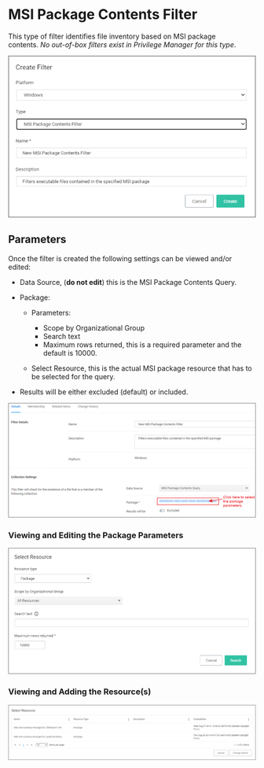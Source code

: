 [title]: # (MSI Package Contents)
[tags]: # (filter types)
[priority]: # (2)
# MSI Package Contents Filter

This type of filter identifies file inventory based on MSI package contents. *No out-of-box filters exist in Privilege Manager for this type*.

![create](images/msi/msi-pack-1.png "Create the MSI Package Contents Filter")

## Parameters

Once the filter is created the following settings can be viewed and/or edited:

* Data Source, (__do not edit__) this is the MSI Package Contents Query.
* Package:

  * Parameters:

    * Scope by Organizational Group
    * Search text
    * Maximum rows returned, this is a required parameter and the default is 10000.
  * Select Resource, this is the actual MSI package resource that has to be selected for the query.
* Results will be either excluded (default) or included.

![view](images/msi/msi-pack-2.png "Edit the MSI Package Contents Filter")

### Viewing and Editing the Package Parameters

![edit](images/msi/msi-pack-3.png "Edit the parameters of the MSI Package Contents Filter")

### Viewing and Adding the Resource(s)

![select](images/msi/msi-pack-4.png "Selecting the MSI Resource for the MSI Package Contents Filter")
